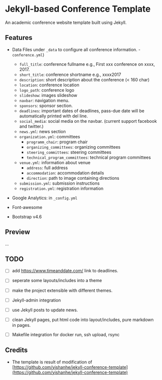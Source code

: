 # Jekyll-based Conference Template

An academic conference website template built using Jekyll.

## Features

- Data Files under `_data` to configure all conference information.
  -`conference.yml`)
    - `full_title`: conference fullname e.g., First xxx conference on xxxx, 2017.
    - `short_title`: conference shortname e.g., xxxx2017
    - `description`: short description about the conference (< 160 char)
    - `location`: conference location
    - `logo_path`: conference logo
    - `slideshow`: images slideshow
    - `navbar`: navigation menu.
    - `sponsors`: sponsor section.
    - `deadlines`: important dates of deadlines, pass-due date will be automatically printed with del line.
    - `social_media`: social media on the navbar. (current support facebook and twitter.)
  - `news.yml`: news section
  - `organization.yml`: committees
    - `programm_chair`: program chair
    - `organizing_committees`: organizing committees
    - `steering_committees`: steering committees
    - `technical_program_committees`: technical program committees
  - `venue.yml`: information about venue
    - `address`: full address
    - `accommodation`: accommodation details
    - `direction`: path to image containing directions
  - `submission.yml`: submission instructions
  - `registration.yml`: registration information

- Google Analytics: in `_config.yml`
- Font-awesome
- Bootstrap v4.6

## Preview

...

## TODO

 - [ ] add https://www.timeanddate.com/ link to deadlines.
 - [ ] seperate some layouts/includes into a theme
 - [ ] make the project extensible with different themes.
 - [ ] Jekyll-admin integration
 - [ ] use Jekyll posts to update news.
 - [ ] clean Jekyll pages, put html code into layout/includes, pure markdown in pages.
 - [ ] Makefile integration for docker run, ssh upload, rsync


## Credits

* The template is result of modification of [https://github.com/yishanhe/jekyll-conference-template](https://github.com/yishanhe/jekyll-conference-template)